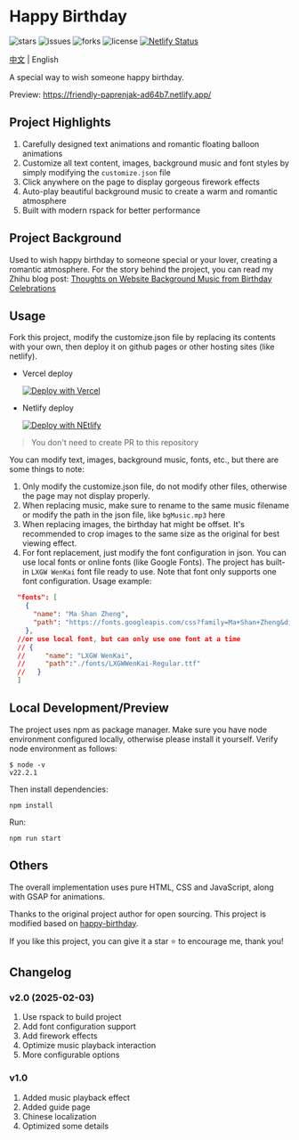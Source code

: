 # Happy Birthday

<p>
<img src="https://img.shields.io/github/stars/abandon888/HappyBirthday" alt="stars" />
<img src="https://img.shields.io/github/issues/abandon888/HappyBirthday" alt="issues" />
<img src="https://img.shields.io/github/forks/abandon888/HappyBirthday" alt="forks" />
<img src="https://img.shields.io/github/license/abandon888/HappyBirthday" alt="license" />
<a href="https://app.netlify.com/sites/friendly-paprenjak-ad64b7/deploys"><img src="https://api.netlify.com/api/v1/badges/39d29171-f3b1-4172-932e-1f657058303a/deploy-status" alt="Netlify Status" /></a>
</p>

[中文](./README.md) | English

A special way to wish someone happy birthday.

Preview: <https://friendly-paprenjak-ad64b7.netlify.app/>

## Project Highlights

1. Carefully designed text animations and romantic floating balloon animations
2. Customize all text content, images, background music and font styles by simply modifying the `customize.json` file
3. Click anywhere on the page to display gorgeous firework effects
4. Auto-play beautiful background music to create a warm and romantic atmosphere
5. Built with modern rspack for better performance

## Project Background

Used to wish happy birthday to someone special or your lover, creating a romantic atmosphere. For the story behind the project, you can read my Zhihu blog post: [Thoughts on Website Background Music from Birthday Celebrations](https://zhuanlan.zhihu.com/p/677636150)

## Usage

Fork this project, modify the customize.json file by replacing its contents with your own, then deploy it on github pages or other hosting sites (like netlify).
- Vercel deploy

   [![Deploy with Vercel](https://vercel.com/button)](https://vercel.com/new/clone?repository-url=https%3A%2F%2Fgithub.com%2Fabandon888%2FHappyBirthday&project-name=happy-birthday)

- Netlify deploy

   [![Deploy with NEtlify](https://www.netlify.com/img/deploy/button.svg)](https://app.netlify.com/start/deploy?repository=https://github.com/abandon888/HappyBirthday)
> You don't need to create PR to this repository

You can modify text, images, background music, fonts, etc., but there are some things to note:

1. Only modify the customize.json file, do not modify other files, otherwise the page may not display properly.
2. When replacing music, make sure to rename to the same music filename or modify the path in the json file, like `bgMusic.mp3` here
3. When replacing images, the birthday hat might be offset. It's recommended to crop images to the same size as the original for best viewing effect.
4. For font replacement, just modify the font configuration in json. You can use local fonts or online fonts (like Google Fonts). The project has built-in `LXGW WenKai` font file ready to use. Note that font only supports one font configuration.
  Usage example:

  ```json
    "fonts": [
      {
        "name": "Ma Shan Zheng",
        "path": "https://fonts.googleapis.com/css?family=Ma+Shan+Zheng&display=swap"
      },
    //or use local font, but can only use one font at a time
    // {
    //     "name": "LXGW WenKai",
    //     "path":"./fonts/LXGWWenKai-Regular.ttf"
    //   } 
    ]
  ```

## Local Development/Preview

The project uses npm as package manager. Make sure you have node environment configured locally, otherwise please install it yourself. Verify node environment as follows:

```
$ node -v
v22.2.1
```

Then install dependencies:

```
npm install
```

Run:

```
npm run start
```

## Others

The overall implementation uses pure HTML, CSS and JavaScript, along with GSAP for animations.

Thanks to the original project author for open sourcing. This project is modified based on [happy-birthday](https://github.com/faahim/happy-birthday).

If you like this project, you can give it a star ⭐ to encourage me, thank you!

## Changelog

### v2.0 (2025-02-03)

1. Use rspack to build project
2. Add font configuration support
3. Add firework effects
4. Optimize music playback interaction
5. More configurable options

### v1.0

1. Added music playback effect
2. Added guide page
3. Chinese localization
4. Optimized some details
